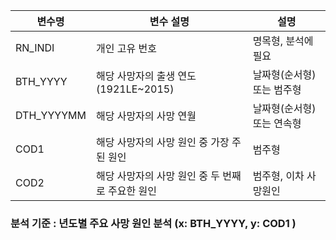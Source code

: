 | 변수명       | 변수 설명                               | 설명 |
|--------------|-----------------------------------------| -- |
| RN_INDI      | 개인 고유 번호 | 명목형, 분석에 필요 |
| BTH_YYYY     | 해당 사망자의 출생 연도(1921LE~2015) | 날짜형(순서형) 또는 범주형 |
| DTH_YYYYMM   | 해당 사망자의 사망 연월  | 날짜형(순서형) 또는 연속형 |
| COD1         | 해당 사망자의 사망 원인 중 가장 주된 원인 | 범주형 |
| COD2         | 해당 사망자의 사망 원인 중 두 번째로 주요한 원인 | 범주형, 이차 사망원인 |

### 분석 기준 : 년도별 주요 사망 원인 분석 (x: BTH_YYYY, y: COD1 )